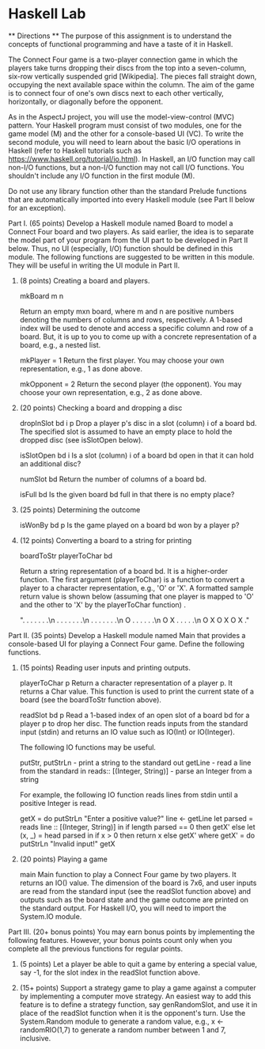 # Haskell Lab

** Directions **
The purpose of this assignment is to understand the concepts of
functional programming and have a taste of it in Haskell.

The Connect Four game is a two-player connection game in which
the players take turns dropping their discs from the top into a
seven-column, six-row vertically suspended grid [Wikipedia]. The
pieces fall straight down, occupying the next available space within
the column. The aim of the game is to connect four of one's own discs
next to each other vertically, horizontally, or diagonally before the
opponent.

As in the AspectJ project, you will use the model-view-control (MVC)
pattern. Your Haskell program must consist of two modules, one for the
game model (M) and the other for a console-based UI (VC). To write the
second module, you will need to learn about the basic I/O operations
in Haskell (refer to Haskell tutorials such as
https://www.haskell.org/tutorial/io.html). In Haskell, an I/O function
may call non-I/O functions, but a non-I/O function may not call I/O
functions. You shouldn't include any I/O function in the first module
(M).

Do not use any library function other than the standard Prelude
functions that are automatically imported into every Haskell module
(see Part II below for an exception).

Part I. (65 points) Develop a Haskell module named Board to model a
Connect Four board and two players. As said earlier, the idea is to
separate the model part of your program from the UI part to be
developed in Part II below. Thus, no UI (especially, I/O) function
should be defined in this module. The following functions are
suggested to be written in this module. They will be useful in writing
the UI module in Part II.

1. (8 points) Creating a board and players.

   mkBoard m n

     Return an empty mxn board, where m and n are positive numbers
     denoting the numbers of columns and rows, respectively. A 1-based
     index will be used to denote and access a specific column and row
     of a board. But, it is up to you to come up with a concrete
     representation of a board, e.g., a nested list.

   mkPlayer = 1
     Return the first player. You may choose your own representation,
     e.g., 1 as done above.

   mkOpponent = 2
     Return the second player (the opponent). You may choose your own
     representation, e.g., 2 as done above.

2. (20 points) Checking a board and dropping a disc

   dropInSlot bd i p
     Drop a player p's disc in a slot (column) i of a board bd. The
     specified slot is assumed to have an empty place to hold the
     dropped disc (see isSlotOpen below).

   isSlotOpen bd i
     Is a slot (column) i of a board bd open in that it can hold an
     additional disc?

   numSlot bd
     Return the number of columns of a board bd.

   isFull bd
     Is the given board bd full in that there is no empty place?

3. (25 points) Determining the outcome

   isWonBy bd p
     Is the game played on a board bd won by a player p?

4. (12 points) Converting a board to a string for printing

   boardToStr playerToChar bd

     Return a string representation of a board bd. It is a
     higher-order function. The first argument (playerToChar) is a
     function to convert a player to a character representation, e.g.,
     'O' or 'X'. A formatted sample return value is shown below
     (assuming that one player is mapped to 'O' and the other to 'X'
     by the playerToChar function) .

     ". . . . . . .\n
      . . . . . . .\n
      . . . . . . .\n
      O . . . . . .\n
      O X . . . . .\n
      O X O X O X ."

Part II. (35 points) Develop a Haskell module named Main that provides
a console-based UI for playing a Connect Four game. Define the
following functions.

1. (15 points) Reading user inputs and printing outputs.

   playerToChar p
     Return a character representation of a player p. It returns a
     Char value. This function is used to print the current state of a
     board (see the boardToStr function above).

   readSlot bd p
     Read a 1-based index of an open slot of a board bd for a player p
     to drop her disc. The function reads inputs from the standard
     input (stdin) and returns an IO value such as IO(Int) or
     IO(Integer).

   The following IO functions may be useful.

   putStr, putStrLn - print a string to the standard out
   getLine - read a line from the standard in
   reads:: [(Integer, String)] - parse an Integer from a string

   For example, the following IO function reads lines from stdin
   until a positive Integer is read.

   getX = do
     putStrLn "Enter a positive value?"
     line <- getLine
     let parsed = reads line :: [(Integer, String)] in
       if length parsed == 0
       then getX'
       else let (x, _) = head parsed in
         if x > 0
         then return x
         else getX'
     where
       getX' = do
         putStrLn "Invalid input!"
         getX

2. (20 points) Playing a game

   main
     Main function to play a Connect Four game by two players.
     It returns an IO() value. The dimension of the board is 7x6, and
     user inputs are read from the standard input (see the readSlot
     function above) and outputs such as the board state and the game
     outcome are printed on the standard output. For Haskell I/O, you
     will need to import the System.IO module.

Part III. (20+ bonus points) You may earn bonus points by implementing
the following features. However, your bonus points count only when you
complete all the previous functions for regular points.    

1. (5 points) Let a player be able to quit a game by entering a
   special value, say -1, for the slot index in the readSlot function
   above.

2. (15+ points) Support a strategy game to play a game against a
   computer by implementing a computer move strategy. An easiest way
   to add this feature is to define a strategy function, say
   genRandomSlot, and use it in place of the readSlot function when it
   is the opponent's turn. Use the System.Random module to generate a
   random value, e.g., x <- randomRIO(1,7) to generate a random number
   between 1 and 7, inclusive.
